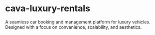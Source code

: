 # cava-luxury-rentals
A seamless car booking and management platform for luxury vehicles. Designed with a focus on convenience, scalability, and aesthetics.
